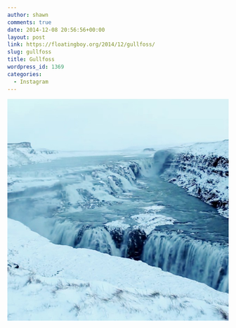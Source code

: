 ```yaml
---
author: shawn
comments: true
date: 2014-12-08 20:56:56+00:00
layout: post
link: https://floatingboy.org/2014/12/gullfoss/
slug: gullfoss
title: Gullfoss
wordpress_id: 1369
categories:
  - Instagram
---
```


[![Gullfoss](/assets/media/2014/12/10838816_374701209377250_1159389454_n.jpg)](/assets/media/2014/12/10838816_374701209377250_1159389454_n.jpg)
